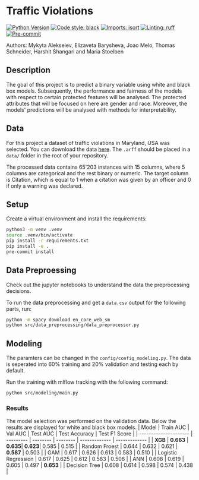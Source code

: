 # Traffic Violations
[![Python Version](https://img.shields.io/badge/python-3.9%20%7C%203.10-blue.svg)]()
[![Code style: black](https://img.shields.io/badge/code%20style-black-000000.svg)](https://github.com/psf/black)
[![Imports: isort](https://img.shields.io/badge/%20imports-isort-%231674b1?style=flat&labelColor=ef8336)](https://pycqa.github.io/isort/)
[![Linting: ruff](https://img.shields.io/endpoint?url=https://raw.githubusercontent.com/charliermarsh/ruff/main/assets/badge/v2.json)](https://github.com/astral-sh/ruff)
[![Pre-commit](https://img.shields.io/badge/pre--commit-enabled-informational?logo=pre-commit&logoColor=white)](https://github.com/stlbnmaria/project-fairness-interpretability/blob/main/.pre-commit-config.yaml)

Authors: Mykyta Alekseiev, Elizaveta Barysheva, Joao Melo, Thomas Schneider, Harshit Shangari and Maria Stoelben

## Description
The goal of this project is to predict a binary variable using white and black box models. Subsequently, the performance and fairness of the models with respect to certain protected features will be analysed. The protected attributes that will be focused on here are gender and race. Moreover, the models' predictions will be analysed with methods for interpretability.

## Data
For this project a dataset of traffic violations in Maryland, USA was selected. You can download the data [here](https://www.openml.org/search?type=data&status=active&sort=runs&order=desc&id=42345). The `.arff` should be placed in a `data/` folder in the root of your repository.

The processed data contains 65'203 instances with 15 columns, where 5 columns are categorical and the rest binary or numeric. The target column is Citation, which is equal to 1 when a citation was given by an officer and 0 if only a warning was declared.

## Setup
Create a virtual environment and install the requirements:
```bash
python3 -m venv .venv
source .venv/bin/activate
pip install -r requirements.txt
pip install -e .
pre-commit install
```

## Data Preproessing
Check out the jupyter notebooks to understand the data the preprocessing decisions.

To run the data preprocessing and get a `data.csv` output for the following parts, run:
```bash
python -m spacy download en_core_web_sm
python src/data_preprocessing/data_preprocessor.py
```

## Modeling
The paramters can be changed in the `config/config_modeling.py`. The data is seperated into 60% training and 20% validation and testing each by default.

Run the training with mlflow tracking with the following command:
```bash
python src/modeling/main.py
```

### Results
The model selection was performed on the validation data. Below the results are displayed for white and black box models.
| Model                 | Train AUC | Val AUC  | Test AUC | Test Accuracy | Test F1 Score |
| --------------------- | --------- | -------- | -------- | ------------- | ------------- |
| **XGB**               | **0.663** | **0.635**| **0.623**| 0.585         | 0.515         |
| Random Froest         | 0.644     | 0.632    | 0.621    | **0.587**     | 0.503         |
| GAM                   | 0.617     | 0.626    | 0.613    | 0.583         | 0.510         |
| Logistic Regression   | 0.617     | 0.625    | 0.612    | 0.583         | 0.508         |
| ANN                   | 0.608     | 0.619    | 0.605    | 0.497         | **0.653**     |
| Decision Tree         | 0.608     | 0.614    | 0.598    | 0.574         | 0.438         |
